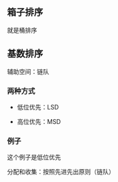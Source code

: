 ## 箱子排序

就是桶排序

## 基数排序

辅助空间：链队

### 两种方式

* 低位优先：LSD

* 高位优先：MSD

### 例子

这个例子是低位优先

分配和收集：按照先进先出原则（链队）
